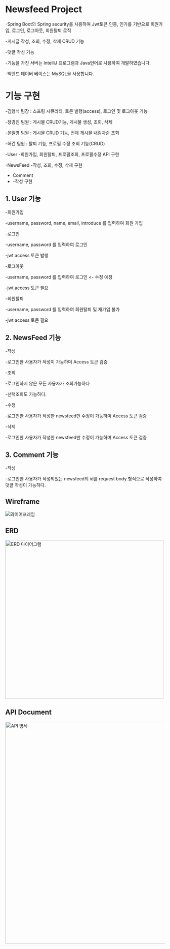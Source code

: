# Newsfeed Project
  -Spring Boot의 Spring security를 사용하여 Jwt토큰 인증, 인가를 기반으로 회원가입, 로그인, 로그아웃, 회원탈퇴 로직
  
  -게시글 작성, 조회, 수정, 삭제 CRUD 기능
  
  -댓글 작성 기능
  
  -기능을 가진 서버는 IntelliJ 프로그램과 Java언어로 사용하여 개발하였습니다.
  
  -백엔드 데이버 베이스는 MySQL을 사용합니다.

# 기능 구현
 -김형석 팀장 : 스프링 시큐리티, 토큰 발행(access), 로그인 및 로그아웃 기능
 
 -장경진 팀원 : 게시물 CRUD기능, 게시물 생성, 조회, 삭제
 
 -윤일영 팀원 : 게시물 CRUD 기능, 전체 게시물 내림차순 조회
 
 -허건  팀원 : 탈퇴 기능, 프로필 수정 조회 기능(CRUD)
   

-User
 -회원가입, 회원탈퇴, 프로필조회, 프로필수정 API 구현

-NewsFeed
 -작성, 조회, 수정, 삭제 구현

- Comment
- 
  -작성 구현
## 1. User 기능
-회원가입

 -username, password, name, email, introduce 를 입력하여 회원 가입
 
-로그인

 -username, password 를 입력하여 로그인
 
 -jwt access 토큰 발행
 
-로그아웃

 -username, password 를 입력하여 로그인 <- 수정 예정
 
 -jwt access 토큰 필요
 
-회원탈퇴

 -username, password 를 입력하여 회원탈퇴 및 재가입 불가
 
 -jwt access 토큰 필요
## 2. NewsFeed 기능
-작성

  -로그인한 사용자가 작성이 가능하며 Access 토큰 검증
 
-조회

  -로그인하지 않은 모든 사용자가 조회가능하다
 
  -선택조회도 가능하다. 
 
-수정

  -로그인한 사용자가 작성한 newsfeed만 수정이 가능하며 Access 토큰 검증
 
-삭제

  -로그인한 사용자가 작성한 newsfeed만 수정이 가능하며 Access 토큰 검증
## 3. Comment 기능

-작성

 -로그인한 사용자가 작성되있는 newsfeed의 id를 request body 형식으로 작성하여 댓글 작성이 가능하다.

##  Wireframe
![와이어프레임](https://github.com/Hyungs0703/NewSfeed/assets/165638682/8c45c1f2-383c-4555-a976-75d2119385f2)

##  ERD
<img width="500" alt="ERD 다이어그램" src="https://github.com/Hyungs0703/NewSfeed/assets/165638682/3bb4cd90-b0fc-4c71-8cad-6d2842aa2d10">

##  API Document
<img width="698" alt="API 명세" src="https://github.com/Hyungs0703/NewSfeed/assets/165638682/f35d9ebb-87ec-4c56-841e-245169dc312d">
